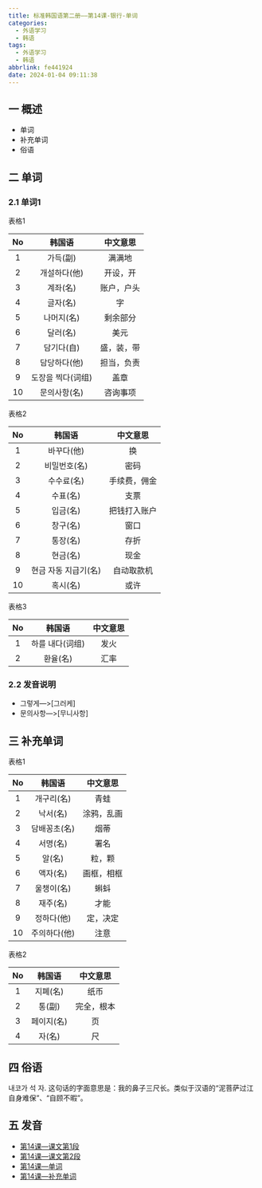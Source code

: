 ```yaml
---
title: 标准韩国语第二册——第14课-银行-单词
categories:
  - 外语学习
  - 韩语
tags:
  - 外语学习
  - 韩语
abbrlink: fe441924
date: 2024-01-04 09:11:38
---
```

## 一 概述

* 单词
* 补充单词
* 俗语

<!--more-->

## 二  单词

### 2.1 单词1

表格1

|  No  |      韩国语       |  中文意思  |
| :--: | :---------------: | :--------: |
|  1   |     가득(副)      |   满满地   |
|  2   |   개설하다(他)    |  开设，开  |
|  3   |     계좌(名)      | 账户，户头 |
|  4   |     글자(名)      |     字     |
|  5   |    나머지(名)     |  剩余部分  |
|  6   |     달러(名)      |    美元    |
|  7   |    담기다(自)     | 盛，装，带 |
|  8   |   담당하다(他)    | 担当，负责 |
|  9   | 도장을 찍다(词组) |    盖章    |
|  10  |   문의사항(名)    |  咨询事项  |

表格2

|  No  |        韩国语        |   中文意思   |
| :--: | :------------------: | :----------: |
|  1   |      바꾸다(他)      |      换      |
|  2   |     비밀번호(名)     |     密码     |
|  3   |      수수료(名)      | 手续费，佣金 |
|  4   |       수표(名)       |     支票     |
|  5   |       입금(名)       | 把钱打入账户 |
|  6   |       창구(名)       |     窗口     |
|  7   |       통장(名)       |     存折     |
|  8   |       현금(名)       |     现金     |
|  9   | 현금 자동 지급기(名) |  自动取款机  |
|  10  |       혹시(名)       |     或许     |

表格3

|  No  |     韩国语      | 中文意思 |
| :--: | :-------------: | :------: |
|  1   | 하를 내다(词组) |   发火   |
|  2   |    환율(名)     |   汇率   |

### 2.2 发音说明

* 그렇게—>[그러케]
* 문의사항—>[무니사항]


## 三 补充单词

表格1

|  No  |    韩国语    |  中文意思  |
| :--: | :----------: | :--------: |
|  1   |  개구리(名)  |    青蛙    |
|  2   |   낙서(名)   | 涂鸦，乱画 |
|  3   | 담배꽁초(名) |    烟蒂    |
|  4   |   서명(名)   |    署名    |
|  5   |    알(名)    |   粒，颗   |
|  6   |   액자(名)   | 画框，相框 |
|  7   |  울챙이(名)  |    蝌蚪    |
|  8   |   재주(名)   |    才能    |
|  9   |  정하다(他)  |  定，决定  |
|  10  | 주의하다(他) |    注意    |

表格2

|  No  |   韩国语   |  中文意思  |
| :--: | :--------: | :--------: |
|  1   |  지폐(名)  |    纸币    |
|  2   |   통(副)   | 完全，根本 |
|  3   | 페이지(名) |     页     |
|  4   |   자(名)   |     尺     |

## 四 俗语

내코가 석 자. 这句话的字面意思是：我的鼻子三尺长。类似于汉语的“泥菩萨过江自身难保”、“自顾不暇”。

## 五 发音

* [第14课—课文第1段][1]
* [第14课—课文第2段][2]
* [第14课—单词][3]
* [第14课—补充单词][4]



[1]:https://active.clewm.net/El5WQ0?qrurl=http://qr31.cn/El5WQ0&gtype=1&key=ba1e8172437799d9b04118cff75fbf4970cbbe0651
[2]:https://active.clewm.net/FRIp4L?qrurl=http://qr31.cn/FRIp4L&gtype=1&key=77b351784e80c4abf04118186ee035b2d0adff0678
[3]:https://active.clewm.net/Fd1QNw?qrurl=http://qr31.cn/Fd1QNw&gtype=1&key=18ecb17b81d46345e0411810abebc38918eaf6d713
[4]:https://active.clewm.net/DxAuFk?qrurl=http://qr31.cn/DxAuFk&gtype=1&key=634d8178f674d1dab041180e88f8a0757659b5c742